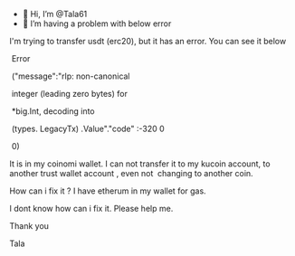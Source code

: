 - 👋 Hi, I’m @Tala61
- 👀 I’m having a problem with below error

I'm trying to transfer usdt (erc20), but it has an error. You can see it below


 Error

 ("message":"rlp: non-canonical

 integer (leading zero bytes) for

 *big.Int, decoding into

 (types. LegacyTx) .Value"."code" :-320 0

 0)


It is in my coinomi wallet. I can not transfer it to my kucoin account, to another trust wallet account , even not  changing to another coin.

How can i fix it ? I have etherum in my wallet for gas.

I dont know how can i fix it. Please help me.


Thank you

Tala


<!---
Tala61/Tala61 is a ✨ special ✨ repository because its `README.md` (this file) appears on your GitHub profile.
You can click the Preview link to take a look at your changes.
--->
